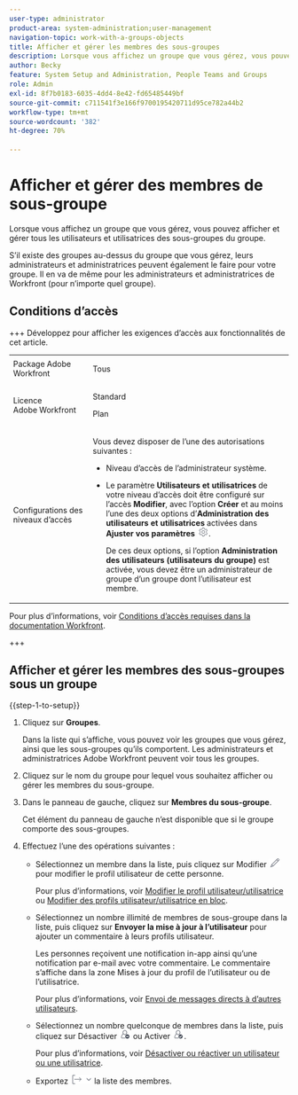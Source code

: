 ```yaml
---
user-type: administrator
product-area: system-administration;user-management
navigation-topic: work-with-a-groups-objects
title: Afficher et gérer les membres des sous-groupes
description: Lorsque vous affichez un groupe que vous gérez, vous pouvez afficher et gérer tous les utilisateurs et utilisatrices des sous-groupes du groupe.
author: Becky
feature: System Setup and Administration, People Teams and Groups
role: Admin
exl-id: 8f7b0183-6035-4dd4-8e42-fd65485449bf
source-git-commit: c711541f3e166f9700195420711d95ce782a44b2
workflow-type: tm+mt
source-wordcount: '382'
ht-degree: 70%

---
```


# Afficher et gérer des membres de sous-groupe

Lorsque vous affichez un groupe que vous gérez, vous pouvez afficher et gérer tous les utilisateurs et utilisatrices des sous-groupes du groupe.

S’il existe des groupes au-dessus du groupe que vous gérez, leurs administrateurs et administratrices peuvent également le faire pour votre groupe. Il en va de même pour les administrateurs et administratrices de Workfront (pour n’importe quel groupe).

## Conditions d’accès

+++ Développez pour afficher les exigences d’accès aux fonctionnalités de cet article.

<table style="table-layout:auto"> 
 <col> 
 <col> 
 <tbody> 
  <tr> 
   <td>Package Adobe Workfront</td> 
   <td><p>Tous</p></td>
  </tr> 
  <tr> 
   <td>Licence Adobe Workfront</td> 
   <td><p>Standard</p>
       <p>Plan</p></td> 
  </tr> 
  <tr> 
   <td>Configurations des niveaux d’accès</td> 
   <td> <p>Vous devez disposer de l’une des autorisations suivantes :</p> 
    <ul> 
     <li> <p>Niveau d’accès de l’administrateur système. </li> 
     <li> <p>Le paramètre <b>Utilisateurs et utilisatrices</b> de votre niveau d’accès doit être configuré sur l’accès <b>Modifier</b>, avec l’option <b>Créer</b> et au moins l’une des deux options d’<b>Administration des utilisateurs et utilisatrices</b> activées dans <b>Ajuster vos paramètres</b> <img src="assets/gear-icon-settings.png">. </p> <p>De ces deux options, si l’option <b>Administration des utilisateurs (utilisateurs du groupe)</b> est activée, vous devez être un administrateur de groupe d’un groupe dont l’utilisateur est membre.</p> </li> 
    </ul> </td> 
  </tr>  
 </tbody> 
</table>

Pour plus d’informations, voir [Conditions d’accès requises dans la documentation Workfront](/help/quicksilver/administration-and-setup/add-users/access-levels-and-object-permissions/access-level-requirements-in-documentation.md).

+++

## Afficher et gérer les membres des sous-groupes sous un groupe

{{step-1-to-setup}}

1. Cliquez sur **Groupes**.

   Dans la liste qui s’affiche, vous pouvez voir les groupes que vous gérez, ainsi que les sous-groupes qu’ils comportent. Les administrateurs et administratrices Adobe Workfront peuvent voir tous les groupes.

1. Cliquez sur le nom du groupe pour lequel vous souhaitez afficher ou gérer les membres du sous-groupe.
1. Dans le panneau de gauche, cliquez sur **Membres du sous-groupe**.

   Cet élément du panneau de gauche n’est disponible que si le groupe comporte des sous-groupes.

1. Effectuez l’une des opérations suivantes :

   * Sélectionnez un membre dans la liste, puis cliquez sur Modifier ![icône Modifier](assets/edit-icon.png) pour modifier le profil utilisateur de cette personne.

     Pour plus d’informations, voir [Modifier le profil utilisateur/utilisatrice](../../../administration-and-setup/add-users/create-and-manage-users/edit-a-users-profile.md) ou [Modifier des profils utilisateur/utilisatrice en bloc](../../../administration-and-setup/add-users/create-and-manage-users/edit-user-profiles-in-bulk.md).

   * Sélectionnez un nombre illimité de membres de sous-groupe dans la liste, puis cliquez sur **Envoyer la mise à jour à l’utilisateur** pour ajouter un commentaire à leurs profils utilisateur.

     Les personnes reçoivent une notification in-app ainsi qu’une notification par e-mail avec votre commentaire. Le commentaire s’affiche dans la zone Mises à jour du profil de l’utilisateur ou de l’utilisatrice.

     Pour plus d’informations, voir [Envoi de messages directs à d’autres utilisateurs](/help/quicksilver/people-teams-and-groups/work-directly-with-others/send-direct-messages-to-other-users.md).

   * Sélectionnez un nombre quelconque de membres dans la liste, puis cliquez sur Désactiver ![Désactiver l’utilisateur](assets/deactivate-user.png) ou Activer ![Activer l’utilisateur](assets/activate-user.png).

     Pour plus d’informations, voir [Désactiver ou réactiver un utilisateur ou une utilisatrice](../../../administration-and-setup/add-users/create-and-manage-users/deactivate-a-user.md).

   * Exportez ![Exporter](assets/export.png) la liste des membres.
